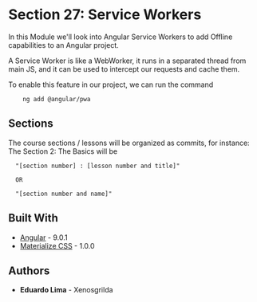 # Section 27: Service Workers

In this Module we'll look into Angular Service Workers to add Offline capabilities to an Angular
project.

A Service Worker is like a WebWorker, it runs in a separated thread from main JS, and it can be used
to intercept our requests and cache them.

To enable this feature in our project, we can run the command
```
    ng add @angular/pwa
```
## Sections

The course sections / lessons will be organized as commits, for instance:
The Section 2: The Basics will be
```
  "[section number] : [lesson number and title]"
  
  OR
  
  "[section number and name]"
```

## Built With
* [Angular](https://angular.io/docs) - 9.0.1
* [Materialize CSS](https://materializecss.com/getting-started.html) - 1.0.0

## Authors

* **Eduardo Lima** - Xenosgrilda
